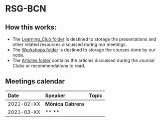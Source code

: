 # RSG-BCN 

## How this works:
- The [Learning_Club folder](https://github.com/RSGBarcelona/Learning_Club) is destined to storage the presentations and other related resources discussed during our meetings.  
- The [Workshops folder](https://github.com/RSGBarcelona/Workshops_2022) is destined to storage the courses done by our node. 
- The [Articles folder](https://github.com/RSGBarcelona/Articles) contains the articles discussed during the Journal Clubs or recommendations to read. 

## Meetings calendar

| Date | Speaker | Topic |
|:-----------|:---------------------------|---|
| 2021-02-XX | **Mónica Cabrera** | 
| 2021-03-XX | ** ** | 
 
